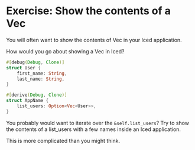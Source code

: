 # Exercise: Show the contents of a Vec

You will often want to show the contents of Vec<T> in your Iced application.

How would you go about showing a Vec<User> in Iced?

```rust
#[debug(Debug, Clone)]
struct User {
    first_name: String,
    last_name: String,
}

#[derive(Debug, Clone)]
struct AppName {
    list_users: Option<Vec<User>>,
}
```

You probably would want to iterate over the `&self.list_users`? Try to show the
contents of a list_users with a few names inside an Iced application.

This is more complicated than you might think.
